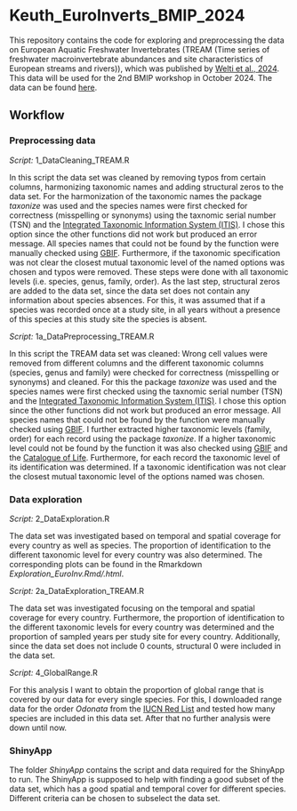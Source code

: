 # Keuth_EuroInverts_BMIP_2024

This repository contains the code for exploring and preprocessing the data on European Aquatic Freshwater Invertebrates (TREAM (Time series of freshwater macroinvertebrate abundances and site characteristics of European streams and rivers)), which was published by [Welti et al., 2024](https://www.nature.com/articles/s41597-024-03445-3). This data will be used for the 2nd BMIP workshop in October 2024.
The data can be found [here](https://knb.ecoinformatics.org/view/doi%3A10.5063%2FF1NG4P4R).

## Workflow

### Preprocessing data
*Script:* 1_DataCleaning_TREAM.R

In this script the data set was cleaned by removing typos from certain columns, harmonizing taxonomic names and adding structural zeros to the data set.
For the harmonization of the taxonomic names the package *taxonize* was used and the species names were first checked for correctness (misspelling or synonyms) using the taxnomic serial number (TSN) and the [Integrated Taxonomic Information System (ITIS)](https://www.itis.gov/). I chose this option since the other functions did not work but produced an error message. All species names that could not be found by the function were manually checked using [GBIF](https://www.gbif.org/). Furthermore, if the taxonomic specification was not clear the closest mutual taxonomic level of the named options was chosen and typos were removed. These steps were done with all taxonomic levels (i.e. species, genus, family, order). As the last step, structural zeros are added to the data set, since the data set does not contain any information about species absences. For this, it was assumed that if a species was recorded once at a study site, in all years without a presence of this species at this study site the species is absent.

*Script:* 1a_DataPreprocessing_TREAM.R

In this script the TREAM data set was cleaned: Wrong cell values were removed from different columns and the different taxonomic columns (species, genus and family) were checked for correctness (misspelling or synonyms) and cleaned. For this the package *taxonize* was used and the species names were first checked using the taxnomic serial number (TSN) and the [Integrated Taxonomic Information System (ITIS)](https://www.itis.gov/). I chose this option since the other functions did not work but produced an error message. All species names that could not be found by the function were manually checked using [GBIF](https://www.gbif.org/). I further extracted higher taxonomic levels (family, order) for each record using the package *taxonize*. If a higher taxonomic level could not be found by the function it was also checked using [GBIF](https://www.gbif.org/) and the [Catalogue of Life](https://www.catalogueoflife.org/). Furthermore, for each record the taxonomic level of its identification was determined. If a taxonomic identification was not clear the closest mutual taxonomic level of the options named was chosen. 

### Data exploration
*Script:* 2_DataExploration.R

The data set was investigated based on temporal and spatial coverage for every country as well as species. The proportion of identification to the different taxonomic level for every country was also determined. The corresponding plots can be found in the Rmarkdown *Exploration_EuroInv.Rmd/.html*.

*Script:* 2a_DataExploration_TREAM.R

The data set was investigated focusing on the temporal and spatial coverage for every country. Furthermore, the proportion of identification to the different taxonomic levels for every country was determined and the proportion of sampled years per study site for every country. Additionally, since the data set does not include 0 counts, structural 0 were included in the data set.

*Script:* 4_GlobalRange.R

For this analysis I want to obtain the proportion of global range that is covered by our data for every single species. For this, I downloaded range data for the order *Odonata* from the [IUCN Red List](https://www.iucnredlist.org/resources/spatial-data-download) and tested how many species are included in this data set. After that no further analysis were down until now.

### ShinyApp

The folder *ShinyApp* contains the script and data required for the ShinyApp to run. The ShinyApp is supposed to help with finding a good subset of the data set, which has a good spatial and temporal cover for different species. Different criteria can be chosen to subselect the data set.
